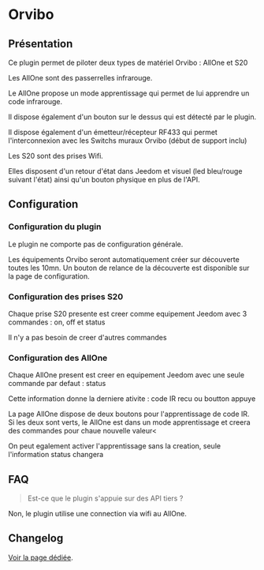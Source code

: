 # Orvibo

## Présentation

Ce plugin permet de piloter deux types de matériel Orvibo : AllOne et S20

Les AllOne sont des passerrelles infrarouge.

Le AllOne propose un mode apprentissage qui permet de lui apprendre un code infrarouge.

Il dispose également d'un bouton sur le dessus qui est détecté par le plugin.

Il dispose également d'un émetteur/récepteur RF433 qui permet l'interconnexion avec les Switchs muraux Orvibo (début de support inclu)


Les S20 sont des prises Wifi.

Elles disposent d'un retour d'état dans Jeedom et visuel (led bleu/rouge suivant l'état) ainsi qu'un bouton physique en plus de l'API.

## Configuration

### Configuration du plugin

Le plugin ne comporte pas de configuration générale.

Les équipements Orvibo seront automatiquement créer sur découverte toutes les 10mn. Un bouton de relance de la découverte est disponible sur la page de configuration.

### Configuration des prises S20

Chaque prise S20 presente est creer comme equipement Jeedom avec 3 commandes : on, off et status

Il n'y a pas besoin de creer d'autres commandes

### Configuration des AllOne

Chaque AllOne present est creer en equipement Jeedom avec une seule commande par defaut : status

Cette information donne la derniere ativite : code IR recu ou boutton appuye

La page AllOne dispose de deux boutons pour l'apprentissage de code IR. Si les deux sont verts, le AllOne est dans un mode apprentissage et creera des commandes pour chaue nouvelle valeur<

On peut egalement activer l'apprentissage sans la creation, seule l'information status changera

## FAQ

> Est-ce que le plugin s'appuie sur des API tiers ?

Non, le plugin utilise une connection via wifi au AllOne.

## Changelog

[Voir la page dédiée](changelog.md).
